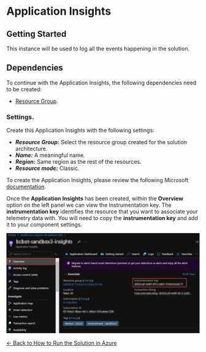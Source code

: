 # Application Insights

## Getting Started
This instance will be used to log all the events happening in the solution.

## Dependencies
To continue with the Application Insights, the following dependencies need to be created:

- [Resource Group](resource_group.md).

### Settings.

Create this Application Insights with the following settings:

- ***Resource Group:*** Select the resource group created for the solution architecture.
- ***Name:*** A meaningful name. 
- ***Region:*** Same region as the rest of the resources. 
- ***Resource mode:*** Classic.

To create the Application Insights, please review the following Microsoft [documentation](https://docs.microsoft.com/en-us/azure/azure-monitor/app/create-workspace-resource).

Once the **Application Insights** has been created, within the **Overview** option on the left panel we can view the Instrumentation key. The **instrumentation key** identifies the resource that you want to associate your telemetry data with. You will need to copy the **instrumentation key** and add it to your component settings.  

![](./images/instrumentation_key_of_the_application_insights.png)


[← Back to How to Run the Solution in Azure](README.md#how-to-run-the-solution-in-azure)